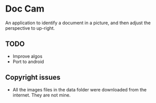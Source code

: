 # Doc Cam
An application to identify a document in a picture, and then adjust the perspective to up-right.

## TODO
- Improve algos
- Port to android

## Copyright issues
- All the images files in the data folder were downloaded from the internet. They are not mine.
